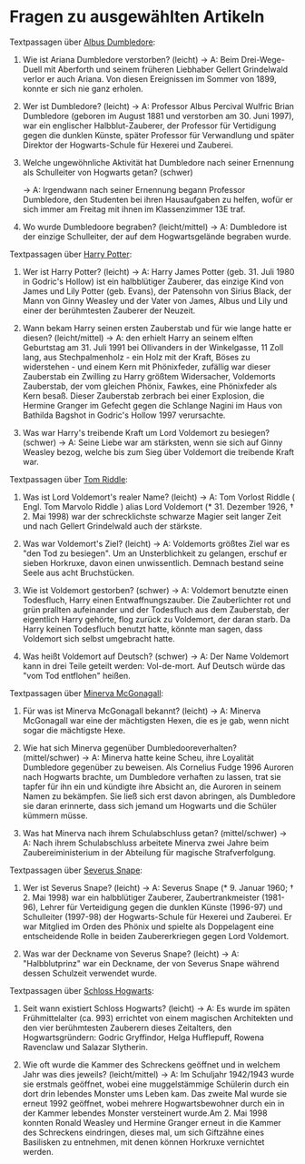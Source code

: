 # Fragen zu ausgewählten Artikeln

Textpassagen über [Albus Dumbledore](https://harrypotter.fandom.com/de/wiki/Albus_Dumbledore):

1. Wie ist Ariana Dumbledore verstorben? (leicht)
   $\rightarrow$ A: Beim Drei-Wege-Duell mit Aberforth und seinem früheren Liebhaber Gellert Grindelwald verlor er auch Ariana. Von diesen Ereignissen im Sommer von 1899, konnte er sich nie ganz erholen.

2. Wer ist Dumbledore? (leicht)
   $\rightarrow$ A: Professor Albus Percival Wulfric Brian Dumbledore (geboren im August 1881 und verstorben am 30. Juni 1997), war ein englischer Halbblut-Zauberer, der Professor für Vertidigung gegen die dunklen Künste, später Professor für Verwandlung und später Direktor der Hogwarts-Schule für Hexerei und Zauberei.

3. Welche ungewöhnliche Aktivität hat Dumbledore nach seiner Ernennung als Schulleiter von Hogwarts getan? (schwer)

   $\rightarrow$ A: Irgendwann nach seiner Ernennung begann Professor Dumbledore, den Studenten bei ihren Hausaufgaben zu helfen, wofür er sich immer am Freitag mit ihnen im Klassenzimmer 13E traf.

4. Wo wurde Dumbledoore begraben? (leicht/mittel)
   $\rightarrow$ A: Dumbledore ist der einzige Schulleiter, der auf dem Hogwartsgelände begraben wurde.

Textpassagen über [Harry Potter](https://harrypotter.fandom.com/de/wiki/Harry_Potter):

1. Wer ist Harry Potter? (leicht)
   $\rightarrow$ A: Harry James Potter (geb. 31. Juli 1980 in Godric's Hollow) ist ein halbblütiger Zauberer, das einzige Kind von James und Lily Potter (geb. Evans), der Patensohn von Sirius Black, der Mann von Ginny Weasley und der Vater von James, Albus und Lily und einer der berühmtesten Zauberer der Neuzeit.

2. Wann bekam Harry seinen ersten Zauberstab und für wie lange hatte er diesen? (leicht/mittel)
   $\rightarrow$ A: den erhielt Harry an seinem elften Geburtstag am 31. Juli 1991 bei Ollivanders in der Winkelgasse, 11 Zoll lang, aus Stechpalmenholz - ein Holz mit der Kraft, Böses zu widerstehen - und einem Kern mit Phönixfeder, zufällig war dieser Zauberstab ein Zwilling zu Harry größtem Widersacher, Voldemorts Zauberstab, der vom gleichen Phönix, Fawkes, eine Phönixfeder als Kern besaß. Dieser Zauberstab zerbrach bei einer Explosion, die Hermine Granger im Gefecht gegen die Schlange Nagini im Haus von Bathilda Bagshot in Godric's Hollow 1997 verursachte.

3. Was war Harry's treibende Kraft um Lord Voldemort zu besiegen? (schwer)
   $\rightarrow$ A: Seine Liebe war am stärksten, wenn sie sich auf Ginny Weasley bezog, welche bis zum Sieg über Voldemort die treibende Kraft war.

Textpassagen über [Tom Riddle](https://harrypotter.fandom.com/de/wiki/Tom_Riddle):

1. Was ist Lord Voldemort's realer Name? (leicht)
   $\rightarrow$ A: Tom Vorlost Riddle ( Engl. Tom Marvolo Riddle ) alias Lord Voldemort (\* 31. Dezember 1926, † 2. Mai 1998) war der schrecklichste schwarze Magier seit langer Zeit und nach Gellert Grindelwald auch der stärkste.

2. Was war Voldemort's Ziel? (leicht)
   $\rightarrow$ A: Voldemorts größtes Ziel war es "den Tod zu besiegen". Um an Unsterblichkeit zu gelangen, erschuf er sieben Horkruxe, davon einen unwissentlich. Demnach bestand seine Seele aus acht Bruchstücken.

3. Wie ist Voldemort gestorben? (schwer)
   $\rightarrow$ A: Voldemort benutzte einen Todesfluch, Harry einen Entwaffnungszauber. Die Zauberlichter rot und grün prallten aufeinander und der Todesfluch aus dem Zauberstab, der eigentlich Harry gehörte, flog zurück zu Voldemort, der daran starb. Da Harry keinen Todesfluch benutzt hatte, könnte man sagen, dass Voldemort sich selbst umgebracht hatte.

4. Was heißt Voldemort auf Deutsch? (schwer)
   $\rightarrow$ A: Der Name Voldemort kann in drei Teile geteilt werden: Vol-de-mort. Auf Deutsch würde das "vom Tod entflohen" heißen.

Textpassagen über [Minerva McGonagall](https://harrypotter.fandom.com/de/wiki/Minerva_McGonagall):

1. Für was ist Minerva McGonagall bekannt? (leicht)
   $\rightarrow$ A: Minerva McGonagall war eine der mächtigsten Hexen, die es je gab, wenn nicht sogar die mächtigste Hexe.

2. Wie hat sich Minerva gegenüber Dumbledooreverhalten? (mittel/schwer)
   $\rightarrow$ A: Minerva hatte keine Scheu, ihre Loyalität Dumbledore gegenüber zu beweisen. Als Cornelius Fudge 1996 Auroren nach Hogwarts brachte, um Dumbledore verhaften zu lassen, trat sie tapfer für ihn ein und kündigte ihre Absicht an, die Auroren in seinem Namen zu bekämpfen. Sie ließ sich erst davon abringen, als Dumbledore sie daran erinnerte, dass sich jemand um Hogwarts und die Schüler kümmern müsse.

3. Was hat Minerva nach ihrem Schulabschluss getan? (mittel/schwer)
   $\rightarrow$ A: Nach ihrem Schulabschluss arbeitete Minerva zwei Jahre beim Zaubereiministerium in der Abteilung für magische Strafverfolgung.

Textpassagen über [Severus Snape](https://harrypotter.fandom.com/de/wiki/Severus_Snape):

1. Wer ist Severus Snape? (leicht)
   $\rightarrow$ A: Severus Snape (\* 9. Januar 1960; † 2. Mai 1998) war ein halbblütiger Zauberer, Zaubertrankmeister (1981-96), Lehrer für Verteidigung gegen die dunklen Künste (1996-97) und Schulleiter (1997-98) der Hogwarts-Schule für Hexerei und Zauberei. Er war Mitglied im Orden des Phönix und spielte als Doppelagent eine entscheidende Rolle in beiden Zaubererkriegen gegen Lord Voldemort.

2. Was war der Deckname von Severus Snape? (leicht)
   $\rightarrow$ A: "Halbblutprinz" war ein Deckname, der von Severus Snape während dessen Schulzeit verwendet wurde.

Textpassagen über [Schloss Hogwarts](https://harrypotter.fandom.com/de/wiki/Schloss_Hogwarts):

1. Seit wann existiert Schloss Hogwarts? (leicht)
   $\rightarrow$ A: Es wurde im späten Frühmittelalter (ca. 993) errichtet von einem magischen Architekten und den vier berühmtesten Zauberern dieses Zeitalters, den Hogwartsgründern: Godric Gryffindor, Helga Hufflepuff, Rowena Ravenclaw und Salazar Slytherin.

2. Wie oft wurde die Kammer des Schreckens geöffnet und in welchem Jahr was dies jeweils? (leicht/mittel)
   $\rightarrow$ A: Im Schuljahr 1942/1943 wurde sie erstmals geöffnet, wobei eine muggelstämmige Schülerin durch ein dort drin lebendes Monster ums Leben kam. Das zweite Mal wurde sie erneut 1992 geöffnet, wobei mehrere Hogwartsbewohner durch ein in der Kammer lebendes Monster versteinert wurde.Am 2. Mai 1998 konnten Ronald Weasley und Hermine Granger erneut in die Kammer des Schreckens eindringen, dieses mal, um sich Giftzähne eines Basilisken zu entnehmen, mit denen können Horkruxe vernichtet werden.
